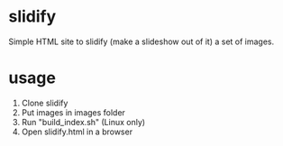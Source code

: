 # slidify

Simple HTML site to slidify (make a slideshow out of it) a set of images.

# usage

1. Clone slidify
2. Put images in images folder
3. Run "build_index.sh" (Linux only)
4. Open slidify.html in a browser

